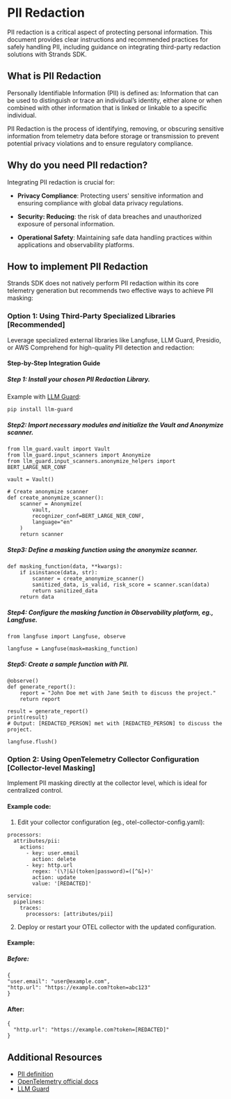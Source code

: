 # PII Redaction 
PII redaction is a critical aspect of protecting personal information. This document provides clear instructions and recommended practices for safely handling PII, including guidance on integrating third-party redaction solutions with Strands SDK.

## What is PII Redaction
Personally Identifiable Information (PII) is defined as: Information that can be used to distinguish or trace an individual’s identity, either alone or when combined with other information that is linked or linkable to a specific individual.

PII Redaction is the process of identifying, removing, or obscuring sensitive information from telemetry data before storage or transmission to prevent potential privacy violations and to ensure regulatory compliance.

## Why do you need PII redaction?
Integrating PII redaction is crucial for:

* **Privacy Compliance**: Protecting users' sensitive information and ensuring compliance with global data privacy regulations.

* **Security: Reducing**: the risk of data breaches and unauthorized exposure of personal information.

* **Operational Safety**: Maintaining safe data handling practices within applications and observability platforms.

## How to implement PII Redaction

Strands SDK does not natively perform PII redaction within its core telemetry generation but recommends two effective ways to achieve PII masking:
### Option 1: Using Third-Party Specialized Libraries [Recommended]
Leverage specialized external libraries like Langfuse, LLM Guard, Presidio, or AWS Comprehend for high-quality PII detection and redaction:
#### Step-by-Step Integration Guide
##### Step 1: Install your chosen PII Redaction Library.
Example with [LLM Guard](https://protectai.com/llm-guard):
````
pip install llm-guard
````
##### Step2: Import necessary modules and initialize the Vault and Anonymize scanner.
````
from llm_guard.vault import Vault
from llm_guard.input_scanners import Anonymize
from llm_guard.input_scanners.anonymize_helpers import BERT_LARGE_NER_CONF

vault = Vault()

# Create anonymize scanner
def create_anonymize_scanner():
    scanner = Anonymize(
        vault,
        recognizer_conf=BERT_LARGE_NER_CONF,
        language="en"
    )
    return scanner
````
##### Step3: Define a masking function using the anonymize scanner.
````
def masking_function(data, **kwargs):
    if isinstance(data, str):
        scanner = create_anonymize_scanner()
        sanitized_data, is_valid, risk_score = scanner.scan(data)
        return sanitized_data
    return data
````
##### Step4: Configure the masking function in Observability platform, eg., Langfuse.
````
from langfuse import Langfuse, observe

langfuse = Langfuse(mask=masking_function)
````
##### Step5: Create a sample function with PII.
````
@observe()
def generate_report():
    report = "John Doe met with Jane Smith to discuss the project."
    return report

result = generate_report()
print(result)
# Output: [REDACTED_PERSON] met with [REDACTED_PERSON] to discuss the project.

langfuse.flush()
````


### Option 2: Using OpenTelemetry Collector Configuration [Collector-level Masking]
Implement PII masking directly at the collector level, which is ideal for centralized control.
#### Example code:
1. Edit your collector configuration (eg., otel-collector-config.yaml):
````
processors:
  attributes/pii:
    actions:
      - key: user.email
        action: delete
      - key: http.url
        regex: '(\?|&)(token|password)=([^&]+)'
        action: update
        value: '[REDACTED]'

service:
  pipelines:
    traces:
      processors: [attributes/pii]
````
2. Deploy or restart your OTEL collector with the updated configuration.
#### Example:
##### Before:
````
{
"user.email": "user@example.com",
"http.url": "https://example.com?token=abc123"
}
````
#### After:
````
{
  "http.url": "https://example.com?token=[REDACTED]"
}
````

## Additional Resources
* [PII definition](https://www.dol.gov/general/ppii)
* [OpenTelemetry official docs](https://opentelemetry.io/docs/collector/transforming-telemetry/)
* [LLM Guard](https://protectai.com/llm-guard)